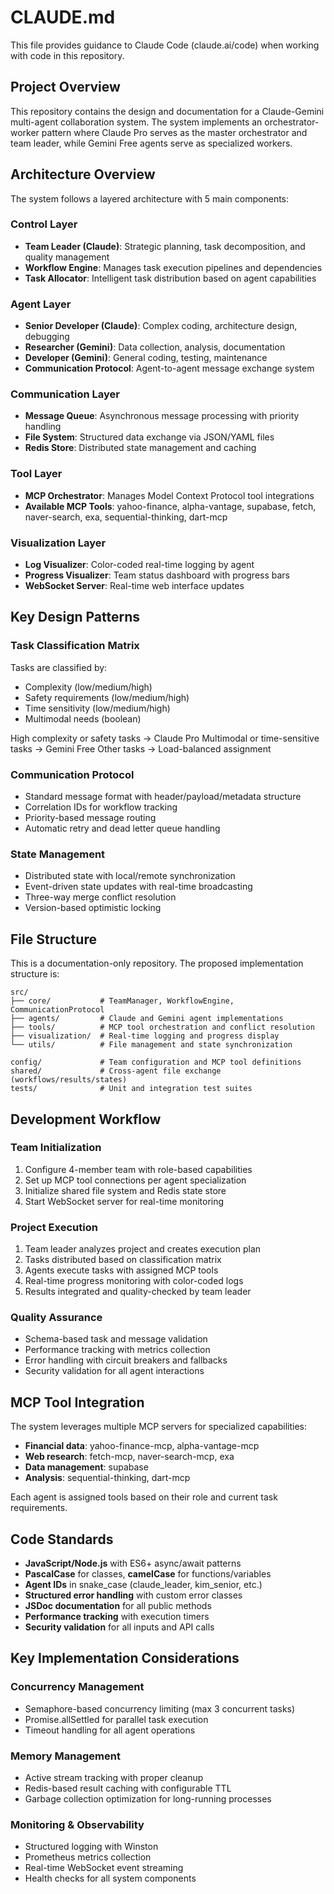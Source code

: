 # CLAUDE.md

This file provides guidance to Claude Code (claude.ai/code) when working with code in this repository.

## Project Overview

This repository contains the design and documentation for a Claude-Gemini multi-agent collaboration system. The system implements an orchestrator-worker pattern where Claude Pro serves as the master orchestrator and team leader, while Gemini Free agents serve as specialized workers.

## Architecture Overview

The system follows a layered architecture with 5 main components:

### Control Layer
- **Team Leader (Claude)**: Strategic planning, task decomposition, and quality management
- **Workflow Engine**: Manages task execution pipelines and dependencies  
- **Task Allocator**: Intelligent task distribution based on agent capabilities

### Agent Layer
- **Senior Developer (Claude)**: Complex coding, architecture design, debugging
- **Researcher (Gemini)**: Data collection, analysis, documentation
- **Developer (Gemini)**: General coding, testing, maintenance
- **Communication Protocol**: Agent-to-agent message exchange system

### Communication Layer
- **Message Queue**: Asynchronous message processing with priority handling
- **File System**: Structured data exchange via JSON/YAML files
- **Redis Store**: Distributed state management and caching

### Tool Layer
- **MCP Orchestrator**: Manages Model Context Protocol tool integrations
- **Available MCP Tools**: yahoo-finance, alpha-vantage, supabase, fetch, naver-search, exa, sequential-thinking, dart-mcp

### Visualization Layer
- **Log Visualizer**: Color-coded real-time logging by agent
- **Progress Visualizer**: Team status dashboard with progress bars
- **WebSocket Server**: Real-time web interface updates

## Key Design Patterns

### Task Classification Matrix
Tasks are classified by:
- Complexity (low/medium/high)
- Safety requirements (low/medium/high)  
- Time sensitivity (low/medium/high)
- Multimodal needs (boolean)

High complexity or safety tasks → Claude Pro
Multimodal or time-sensitive tasks → Gemini Free
Other tasks → Load-balanced assignment

### Communication Protocol
- Standard message format with header/payload/metadata structure
- Correlation IDs for workflow tracking
- Priority-based message routing
- Automatic retry and dead letter queue handling

### State Management
- Distributed state with local/remote synchronization
- Event-driven state updates with real-time broadcasting
- Three-way merge conflict resolution
- Version-based optimistic locking

## File Structure

This is a documentation-only repository. The proposed implementation structure is:

```
src/
├── core/           # TeamManager, WorkflowEngine, CommunicationProtocol
├── agents/         # Claude and Gemini agent implementations  
├── tools/          # MCP tool orchestration and conflict resolution
├── visualization/  # Real-time logging and progress display
└── utils/          # File management and state synchronization

config/             # Team configuration and MCP tool definitions
shared/             # Cross-agent file exchange (workflows/results/states)
tests/              # Unit and integration test suites
```

## Development Workflow

### Team Initialization
1. Configure 4-member team with role-based capabilities
2. Set up MCP tool connections per agent specialization
3. Initialize shared file system and Redis state store
4. Start WebSocket server for real-time monitoring

### Project Execution
1. Team leader analyzes project and creates execution plan
2. Tasks distributed based on classification matrix
3. Agents execute tasks with assigned MCP tools
4. Real-time progress monitoring with color-coded logs
5. Results integrated and quality-checked by team leader

### Quality Assurance
- Schema-based task and message validation
- Performance tracking with metrics collection
- Error handling with circuit breakers and fallbacks
- Security validation for all agent interactions

## MCP Tool Integration

The system leverages multiple MCP servers for specialized capabilities:
- **Financial data**: yahoo-finance-mcp, alpha-vantage-mcp
- **Web research**: fetch-mcp, naver-search-mcp, exa
- **Data management**: supabase
- **Analysis**: sequential-thinking, dart-mcp

Each agent is assigned tools based on their role and current task requirements.

## Code Standards

- **JavaScript/Node.js** with ES6+ async/await patterns
- **PascalCase** for classes, **camelCase** for functions/variables
- **Agent IDs** in snake_case (claude_leader, kim_senior, etc.)
- **Structured error handling** with custom error classes
- **JSDoc documentation** for all public methods
- **Performance tracking** with execution timers
- **Security validation** for all inputs and API calls

## Key Implementation Considerations

### Concurrency Management
- Semaphore-based concurrency limiting (max 3 concurrent tasks)
- Promise.allSettled for parallel task execution
- Timeout handling for all agent operations

### Memory Management  
- Active stream tracking with proper cleanup
- Redis-based result caching with configurable TTL
- Garbage collection optimization for long-running processes

### Monitoring & Observability
- Structured logging with Winston
- Prometheus metrics collection
- Real-time WebSocket event streaming
- Health checks for all system components